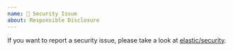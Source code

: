 ```yaml
---
name: 👮 Security Issue
about: Responsible Disclosure
---
```


If you want to report a security issue, please take a look at [elastic/security](https://www.elastic.co/community/security).
